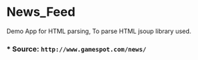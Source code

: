 # News_Feed
Demo App for HTML parsing, To parse HTML jsoup library used.
### * Source: `http://www.gamespot.com/news/` 
